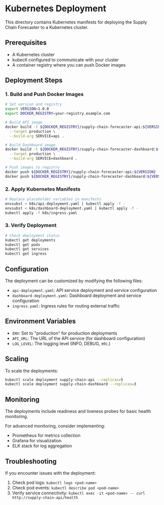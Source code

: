 # Kubernetes Deployment

This directory contains Kubernetes manifests for deploying the Supply Chain Forecaster to a Kubernetes cluster.

## Prerequisites

- A Kubernetes cluster
- kubectl configured to communicate with your cluster
- A container registry where you can push Docker images

## Deployment Steps

### 1. Build and Push Docker Images

```bash
# Set version and registry
export VERSION=1.0.0
export DOCKER_REGISTRY=your-registry.example.com

# Build API image
docker build -t ${DOCKER_REGISTRY}/supply-chain-forecaster-api:${VERSION} \
  --target production \
  --build-arg SERVICE=api .

# Build Dashboard image
docker build -t ${DOCKER_REGISTRY}/supply-chain-forecaster-dashboard:${VERSION} \
  --target production \
  --build-arg SERVICE=dashboard .

# Push images to registry
docker push ${DOCKER_REGISTRY}/supply-chain-forecaster-api:${VERSION}
docker push ${DOCKER_REGISTRY}/supply-chain-forecaster-dashboard:${VERSION}
```

### 2. Apply Kubernetes Manifests

```bash
# Replace placeholder variables in manifests
envsubst < k8s/api-deployment.yaml | kubectl apply -f -
envsubst < k8s/dashboard-deployment.yaml | kubectl apply -f -
kubectl apply -f k8s/ingress.yaml
```

### 3. Verify Deployment

```bash
# Check deployment status
kubectl get deployments
kubectl get pods
kubectl get services
kubectl get ingress
```

## Configuration

The deployment can be customized by modifying the following files:

- `api-deployment.yaml`: API service deployment and service configuration
- `dashboard-deployment.yaml`: Dashboard deployment and service configuration
- `ingress.yaml`: Ingress rules for routing external traffic

## Environment Variables

- `ENV`: Set to "production" for production deployments
- `API_URL`: The URL of the API service (for dashboard configuration)
- `LOG_LEVEL`: The logging level (INFO, DEBUG, etc.)

## Scaling

To scale the deployments:

```bash
kubectl scale deployment supply-chain-api --replicas=5
kubectl scale deployment supply-chain-dashboard --replicas=3
```

## Monitoring

The deployments include readiness and liveness probes for basic health monitoring.

For advanced monitoring, consider implementing:

- Prometheus for metrics collection
- Grafana for visualization
- ELK stack for log aggregation

## Troubleshooting

If you encounter issues with the deployment:

1. Check pod logs: `kubectl logs <pod-name>`
2. Check pod events: `kubectl describe pod <pod-name>`
3. Verify service connectivity: `kubectl exec -it <pod-name> -- curl http://supply-chain-api/health`
